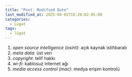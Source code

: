 ```yaml
---
title: "Post: Modified Date"
last_modified_at: 2025-04-01T16:20:02-05:00
categories:
  - Lügat
tags:
  - lügat
---
```



1. *open source intelligence (osint)*: açık kaynak istihbaratı
2. *meta data*: üst veri
3. *copyright*: telif hakkı
4. *wi-fi*: kablosuz internet ağı
5. *media access control (mac)*:  medya erişim kontrolü